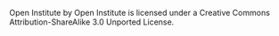 Open Institute by Open Institute is licensed under a Creative Commons Attribution-ShareAlike 3.0 Unported License.